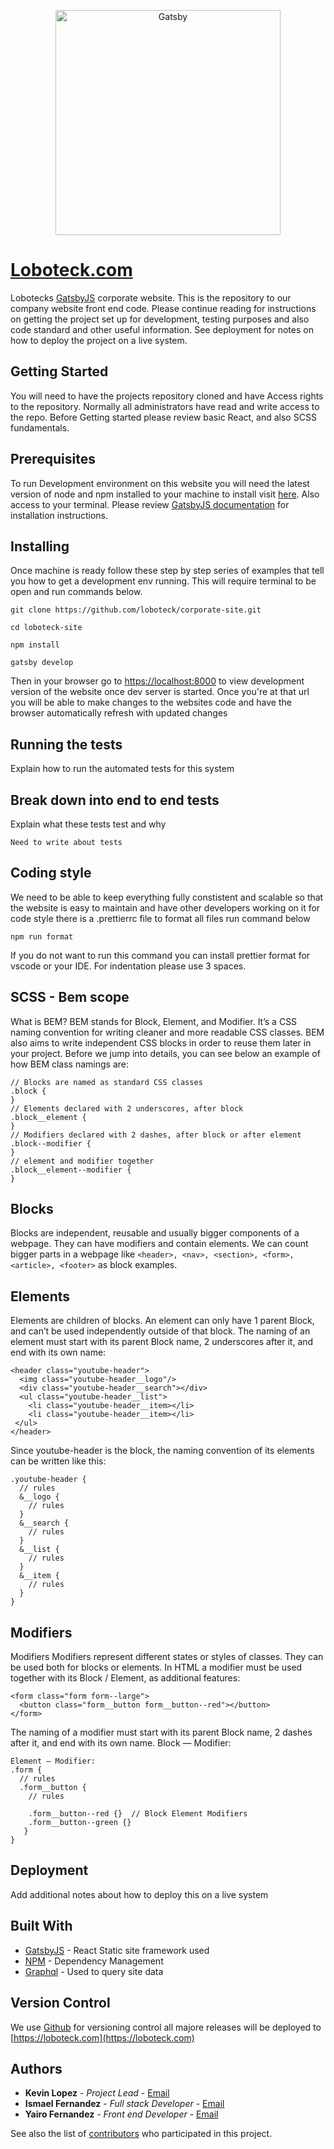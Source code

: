 <p align="center">
  <a href="https://www.gatsbyjs.org">
    <img alt="Gatsby" src="https://user-images.githubusercontent.com/29260507/71379066-0fe2cd00-2598-11ea-9d41-7c10cce90288.png" width="360" />
  </a>
<p>

# [Loboteck.com](https://loboteck.com)

Lobotecks [GatsbyJS](https://www.gatsbyjs.org/) corporate website. This is the repository to our company website front end code. Please continue reading for instructions on getting the project set up for development, testing purposes and also code standard and other useful information. See deployment for notes on how to deploy the project on a live system.

## Getting Started

You will need to have the projects repository cloned and have Access rights to the repository. Normally all administrators have read and write access to the repo. Before Getting started please review basic React, and also SCSS fundamentals.

## Prerequisites

To run Development environment on this website you will need the latest version of node and npm installed to your machine to install visit [here](https://www.webucator.com/how-to/how-install-nodejs-on-mac.cfm). Also access to your terminal. Please review [GatsbyJS documentation](https://www.gatsbyjs.org/docs/) for installation instructions.

## Installing

Once machine is ready follow these step by step series of examples that tell you how to get a development env running. This will require terminal to be open and run commands below.

```
git clone https://github.com/loboteck/corporate-site.git
```

```
cd loboteck-site
```

```
npm install
```

```
gatsby develop
```

Then in your browser go to [https://localhost:8000](https://localhost:8000) to view development version of the website once dev server is started. Once you're at that url you will be able to make changes to the websites code and have the browser automatically refresh with updated changes

## Running the tests

Explain how to run the automated tests for this system

## Break down into end to end tests

Explain what these tests test and why

```
Need to write about tests
```

## Coding style

We need to be able to keep everything fully constistent and scalable so that the website is easy to maintain and have other developers working on it for code style there is a .prettierrc file to format all files run command below

```
npm run format
```

If you do not want to run this command you can install prettier format for vscode or your IDE. For indentation please use 3 spaces. 

## SCSS - Bem scope

What is BEM?
BEM stands for Block, Element, and Modifier. It’s a CSS naming convention for writing cleaner and more readable CSS classes.
BEM also aims to write independent CSS blocks in order to reuse them later in your project.
Before we jump into details, you can see below an example of how BEM class namings are:

```
// Blocks are named as standard CSS classes
.block {
}
// Elements declared with 2 underscores, after block
.block__element {
}
// Modifiers declared with 2 dashes, after block or after element
.block--modifier {
}
// element and modifier together
.block__element--modifier {
}
```

## Blocks
Blocks are independent, reusable and usually bigger components of a webpage. They can have modifiers and contain elements.
We can count bigger parts in a webpage like ```<header>, <nav>, <section>, <form>, <article>, <footer>``` as block examples.

## Elements
Elements are children of blocks. An element can only have 1 parent Block, and can’t be used independently outside of that block.
The naming of an element must start with its parent Block name, 2 underscores after it, and end with its own name:

```
<header class="youtube-header">
  <img class="youtube-header__logo"/>
  <div class="youtube-header__search"></div>
  <ul class="youtube-header__list">
    <li class="youtube-header__item></li>
    <li class="youtube-header__item></li>
 </ul>
</header>
```
Since youtube-header is the block, the naming convention of its elements can be written like this:

```
.youtube-header {
  // rules
  &__logo {
    // rules
  }
  &__search {
    // rules
  }
  &__list {
    // rules
  }
  &__item {
    // rules
  }
}
```

## Modifiers 
Modifiers
Modifiers represent different states or styles of classes. They can be used both for blocks or elements.
In HTML a modifier must be used together with its Block / Element, as additional features:

```
<form class="form form--large">
  <button class="form__button form__button--red"></button>
</form>
```
The naming of a modifier must start with its parent Block name, 2 dashes after it, and end with its own name.
Block — Modifier:

```
Element — Modifier:
.form {
  // rules
  .form__button {
    // rules
    
    .form__button--red {}  // Block Element Modifiers
    .form__button--green {}
   }
}
```

## Deployment

Add additional notes about how to deploy this on a live system

## Built With

* [GatsbyJS](https://www.gatsbyjs.org/) - React Static site framework used
* [NPM](https://www.npmjs.com/get-npm) - Dependency Management
* [Graphql](https://graphql.org/) - Used to query site data

## Version Control

We use [Github](http://github.com/) for versioning control all majore releases will be deployed to [https://loboteck.com](https://loboteck.com) 

## Authors

* **Kevin Lopez** - *Project Lead* - [Email](klopez@loboteck.com)
* **Ismael Fernandez** - *Full stack Developer* - [Email](ifernandez@loboteck.com)
* **Yairo Fernandez** - *Front end Developer* - [Email](yfernandez@loboteck.com)


See also the list of [contributors](https://github.com/loboteck/corporate-site/graphs/contributors) who participated in this project.
